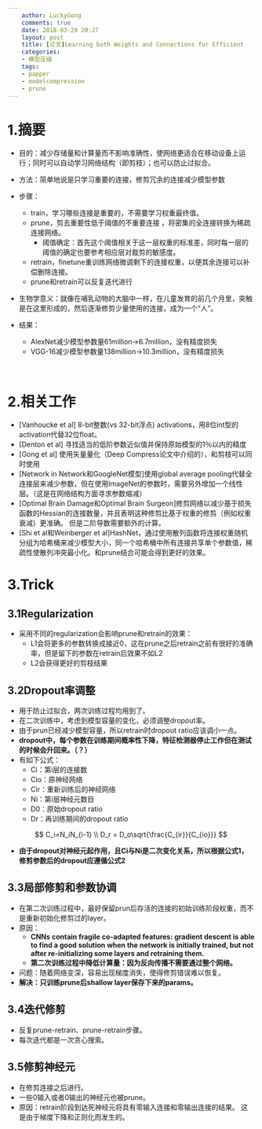```yaml
---
    author: LuckyGong
    comments: true
    date: 2018-03-29 20:27
    layout: post
    title: [论文]Learning both Weights and Connections for Efficient
    categories:
    - 模型压缩
    tags:
    - papper
    - modelcompression
    - prune
---
```




# 1.摘要

- 目的：减少存储量和计算量而不影响准确性，使网络更适合在移动设备上运行；同时可以自动学习网络结构（即剪枝）；也可以防止过拟合。

- 方法：简单地说是只学习重要的连接，修剪冗余的连接减少模型参数

- 步骤：

  - train，学习哪些连接是重要的，不需要学习权重最终值。
  - prune，剪去重要性低于阈值的不重要连接 ，将密集的全连接转换为稀疏连接网络。
    - 阈值确定：首先这个阈值相关于这一层权重的标准差，同时每一层的阈值的确定也要参考相应层对裁剪的敏感度。
  - retrain，finetune重训练网络微调剩下的连接权重，以便其余连接可以补偿删除连接。
  - prune和retrain可以反复迭代进行

- 生物学意义：就像在哺乳动物的大脑中一样，在儿童发育的前几个月里，突触是在这里形成的，然后逐渐修剪少量使用的连接，成为一个“人”。

- 结果：

  - AlexNet减少模型参数量61million->6.7million，没有精度损失 
  - VGG-16减少模型参数量138million->10.3million，没有精度损失

  ​

# 2.相关工作

- [Vanhoucke et al] 8-bit整数(vs 32-bit浮点) activations，用8位int型的activation代替32位float。
- [Denton et al] 寻找适当的低阶参数近似值并保持原始模型的1％以内的精度
- [Gong et al] 使用矢量量化（Deep Compress论文中介绍的），和剪枝可以同时使用
- [Network in Network和GoogleNet模型]使用global average pooling代替全连接层来减少参数，但在使用ImageNet的参数时，需要另外增加一个线性层。（这是在网络结构方面寻求参数缩减）
- [Optimal Brain Damage和Optimal Brain Surgeon]修剪网络以减少基于损失函数的Hessian的连接数量，并且表明这种修剪比基于权重的修剪（例如权重衰减）更准确。 但是二阶导数需要额外的计算。
- [Shi et al和Weinberger et al]HashNet，通过使用散列函数将连接权重随机分组为哈希桶来减少模型大小，同一个哈希桶中所有连接共享单个参数值，稀疏性使散列冲突最小化。和prune结合可能会得到更好的效果。

# 3.Trick

## 3.1Regularization

- 采用不同的regularization会影响prune和retrain的效果：
  - L1会将更多的参数转换成接近0，这在prune之后retrain之前有很好的准确率，但是留下的参数在retrain后效果不如L2
  - L2会获得更好的剪枝结果

## 3.2Dropout率调整

- 用于防止过拟合，两次训练过程均用到了。
- 在二次训练中，考虑到模型容量的变化，必须调整dropout率。
- 由于prun已经减少模型容量，所以retrain时dropout ratio应该调小一点。
- **dropout中，每个参数在训练期间概率性下降，特征检测器停止工作但在测试的时候会升回来。（？）**
- 有如下公式：
  - Ci：第i层的连接数
  - Cio：原神经网络
  - Cir：重新训练后的神经网络
  - Ni：第i层神经元数目
  - D0：原始dropout ratio
  - Dr：再训练期间的dropout ratio

$$
C_i=N_iN_{i-1} \\
D_r = D_o\sqrt{\frac{C_{ir}}{C_{io}}}
$$

- **由于dropout对神经元起作用，且Ci与Ni是二次变化关系，所以根据公式1，修剪参数后的dropout应遵循公式2**

## 3.3局部修剪和参数协调

- 在第二次训练过程中，最好保留prun后存活的连接的初始训练阶段权重，而不是重新初始化修剪过的layer。
- 原因：
  - **CNNs contain fragile co-adapted features: gradient descent is able to find a good solution when the network is initially trained, but not after re-initializing some layers and retraining them.**
  - **第二次训练过程中降低计算量：因为反向传播不需要通过整个网络。**
- 问题：随着网络变深，容易出现梯度消失，使得修剪错误难以恢复。
- **解决：只训练prune后shallow layer保存下来的params。**

## 3.4迭代修剪

- 反复prune-retrain、prune-retrain步骤。
- 每次迭代都是一次贪心搜索。

## 3.5修剪神经元

- 在修剪连接之后进行。
- 一些0输入或者0输出的神经元也被prune。
- 原因：retrain阶段到达死神经元将具有零输入连接和零输出连接的结果。 这是由于梯度下降和正则化而发生的。